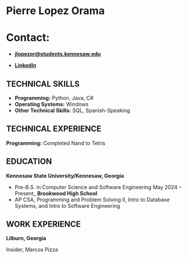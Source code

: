 # Pierre Lopez Orama


# Contact:
- **jlopezor@students.kennesaw.edu**

- **[LinkedIn](https://www.linkedin.com/in/jendry-pierre-lopez-orama-169419339/)**


## TECHNICAL SKILLS

- **Programming:** Python, Java, C#
- **Operating Systems:** Windows
- **Other Technical Skills:** SQL, Spanish-Speaking

## TECHNICAL EXPERIENCE

**Programming:** Completed Nand to Tetris

## EDUCATION

**Kennesaw State University/Kennesaw, Georgia**
- Pre-B.S. in Computer Science and Software Engineering May 2024 – Present_
**Brookwood High School**
- AP CSA, Programming and Problem Solving II, Intro to Database Systems, and Intro to Software Engineering

## WORK EXPERIENCE

**Lilburn, Georgia**

Insider, Marcos Pizza
